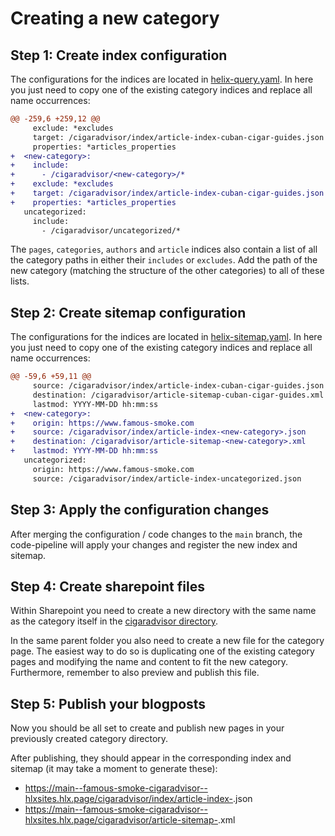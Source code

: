 # Creating a new category

## Step 1: Create index configuration

The configurations for the indices are located in [helix-query.yaml](../../helix-query.yaml).
In here you just need to copy one of the existing category indices and replace all name occurrences:

```diff
@@ -259,6 +259,12 @@
     exclude: *excludes
     target: /cigaradvisor/index/article-index-cuban-cigar-guides.json
     properties: *articles_properties
+  <new-category>:
+    include:
+      - /cigaradvisor/<new-category>/*
+    exclude: *excludes
+    target: /cigaradvisor/index/article-index-cuban-cigar-guides.json
+    properties: *articles_properties
   uncategorized:
     include:
       - /cigaradvisor/uncategorized/*
```

The `pages`, `categories`, `authors` and `article` indices also contain a list of all the category paths in either their `includes` or `excludes`. Add the path of the new category (matching the structure of the other categories) to all of these lists.

## Step 2: Create sitemap configuration

The configurations for the indices are located in [helix-sitemap.yaml](../../helix-sitemap.yaml).
In here you just need to copy one of the existing category indices and replace all name occurrences:

```diff
@@ -59,6 +59,11 @@
     source: /cigaradvisor/index/article-index-cuban-cigar-guides.json
     destination: /cigaradvisor/article-sitemap-cuban-cigar-guides.xml
     lastmod: YYYY-MM-DD hh:mm:ss
+  <new-category>:
+    origin: https://www.famous-smoke.com
+    source: /cigaradvisor/index/article-index-<new-category>.json
+    destination: /cigaradvisor/article-sitemap-<new-category>.xml
+    lastmod: YYYY-MM-DD hh:mm:ss
   uncategorized:
     origin: https://www.famous-smoke.com
     source: /cigaradvisor/index/article-index-uncategorized.json

```

## Step 3: Apply the configuration changes

After merging the configuration / code changes to the `main` branch, the code-pipeline will apply your changes and register the new index and sitemap.

## Step 4: Create sharepoint files

Within Sharepoint you need to create a new directory with the same name as the category itself in the [cigaradvisor directory](https://famoussmokeshop.sharepoint.com/:f:/r/sites/AEM/webroot/www/cigaradvisor/cigaradvisor?csf=1&web=1&e=itmkNa).

In the same parent folder you also need to create a new file for the category page. The easiest way to do so is duplicating one of the existing category pages and modifying the name and content to fit the new category. Furthermore, remember to also preview and publish this file.

## Step 5: Publish your blogposts

Now you should be all set to create and publish new pages in your previously created category directory.

After publishing, they should appear in the corresponding index and sitemap (it may take a moment to generate these):

- https://main--famous-smoke-cigaradvisor--hlxsites.hlx.page/cigaradvisor/index/article-index-<new-category>.json
- https://main--famous-smoke-cigaradvisor--hlxsites.hlx.page/cigaradvisor/article-sitemap-<new-category>.xml
